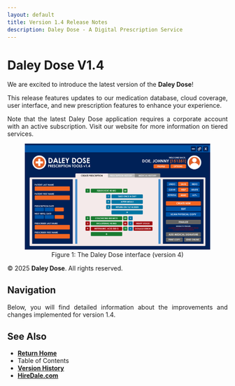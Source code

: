 ```yaml
---
layout: default
title: Version 1.4 Release Notes
description: Daley Dose - A Digital Prescription Service
---
```


# **Daley Dose V1.4**

<p style="text-align: justify;">
We are excited to introduce the latest version of the <span style="font-weight: bold;">Daley Dose</span>!
</p>

<p style="text-align: justify;">
This release features updates to our medication database, cloud coverage, user interface, and new prescription features to enhance your experience. 
</p>

<p style="text-align: justify;">
Note that the latest Daley Dose application requires a corporate account with an active subscription. Visit our website for more information on tiered services.
</p>

<div style="text-align: center;">
<figure>
  <img src="/images/daley-dose-home-window-error.png" alt="Daily Dose user interface with errors">
  <figcaption>Figure 1: The Daley Dose interface (version 4)</figcaption>
</figure>
</div>

© 2025 **Daley Dose**. All rights reserved.

## **Navigation**

<p style="text-align: justify;">
Below, you will find detailed information about the improvements and changes implemented for version 1.4.
</p>

## See Also

- [**Return Home**](https://hiredale.github.io/daleydose/)
- Table of Contents
- [**Version History**](/daleydose/version-history)
- [**HireDale.com**](https://hiredale.github.io)
